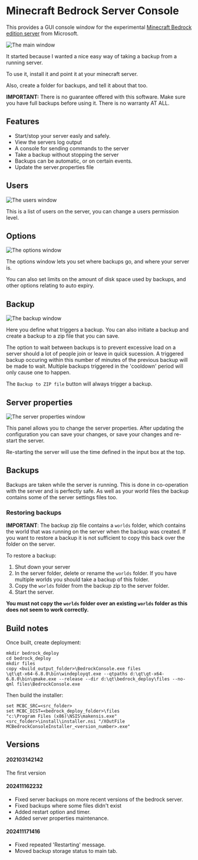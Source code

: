 
# Minecraft Bedrock Server Console

This provides a GUI console window for the experimental [Minecraft Bedrock edition server](https://www.minecraft.net/en-us/download/server/bedrock/) from Microsoft.

![The main window](doc/img/main_server.png)

It started because I wanted a nice easy way of taking a backup from a running server.

To use it, install it and point it at your minecraft server.

Also, create a folder for backups, and tell it about that too.

**IMPORTANT:** There is no guarantee offered with this software. Make sure you have full backups before using it. There is no warranty AT ALL.

## Features

* Start/stop your server easly and safely.
* View the servers log output
* A console for sending commands to the server
* Take a backup without stopping the server
* Backups can be automatic, or on certain events.
* Update the server.properties file

## Users

![The users window](doc/img/main_users.png)

This is a list of users on the server, you can change a users permission level. 

## Options

![The options window](doc/img/main_options.png)

The options window lets you set where backups go, and where your server is.

You can also set limits on the amount of disk space used by backups, and other options relating to auto expiry.

## Backup

![The backup window](doc/img/main_backup.png)

Here you define what triggers a backup. You can also initiate a backup and create a backup to a zip file that you can save.

The option to wait between backups is to prevent excessive load on a server should a lot of people join or leave in quick sucession. A triggered backup occuring within this number of minutes of the previous backup will be made to wait. Multiple backups triggered in the 'cooldown' period will only cause one to happen.

The `Backup to ZIP file` button will always trigger a backup.

## Server properties

![The server properties window](doc/img/main_serverproperties.png)

This panel allows you to change the server properties. After updating the configuration you can save your changes, or save your changes and re-start the server.

Re-starting the server will use the time defined in the input box at the top.

## Backups

Backups are taken while the server is running. This is done in co-operation with the server and is perfectly safe. As well as your world files the backup contains some of the server settings files too.

### Restoring backups

**IMPORTANT**: The backup zip file contains a `worlds` folder, which contains the world that was running on the server when the backup was created. If you want to restore a backup it is not sufficient to copy this back over the folder on the server.

To restore a backup:

1. Shut down your server
2. In the server folder, delete or rename the `worlds` folder. If you have multiple worlds you should take a backup of this folder.
3. Copy the `worlds` folder from the backup zip to the server folder.
4. Start the server.

**You must not copy the `worlds` folder over an existing `worlds` folder as this does not seem to work correctly.**

## Build notes

Once built, create deployment:

```
mkdir bedrock_deploy
cd bedrock_deploy
mkdir files
copy <build_output_folder>\BedrockConsole.exe files
\qt\qt-x64-6.8.0\bin\windeployqt.exe --qtpaths d:\qt\qt-x64-6.8.0\bin\qmake.exe --release --dir d:\qt\bedrock_deploy\files --no-qml files\BedrockConsole.exe
```

Then build the installer:

```
set MCBC_SRC=<src_folder>
set MCBC_DIST=<bedrock_deploy_folder>\files
"c:\Program Files (x86)\NSIS\makensis.exe" <src_folder>\install\installer.nsi "/XOutFile MCBedrockConsoleInstaller_<version_number>.exe"
```





## Versions

#### 202103142142

The first version

#### 202411162232

* Fixed server backups on more recent versions of the bedrock server.
* Fixed backups where some files didn't exist
* Added restart option and timer.
* Added server properties maintenance.

#### 202411171416

* Fixed repeated 'Restarting' message.
* Moved backup storage status to main tab.
